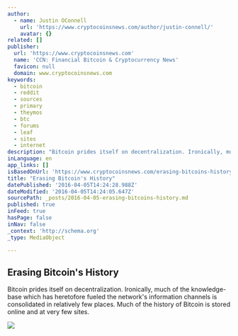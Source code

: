 ```yaml
---
author:
  - name: Justin OConnell
    url: 'https://www.cryptocoinsnews.com/author/justin-connell/'
    avatar: {}
related: []
publisher:
  url: 'https://www.cryptocoinsnews.com'
  name: 'CCN: Financial Bitcoin & Cryptocurrency News'
  favicon: null
  domain: www.cryptocoinsnews.com
keywords:
  - bitcoin
  - reddit
  - sources
  - primary
  - theymos
  - btc
  - forums
  - leaf
  - sites
  - internet
description: "Bitcoin prides itself on decentralization. Ironically, much of the knowledge-base which has heretofore fueled the network's information channels is consolidated in relatively few places. Much of the history of Bitcoin is stored online and at very few sites."
inLanguage: en
app_links: []
isBasedOnUrl: 'https://www.cryptocoinsnews.com/erasing-bitcoins-history/'
title: "Erasing Bitcoin's History"
datePublished: '2016-04-05T14:24:28.988Z'
dateModified: '2016-04-05T14:24:05.647Z'
sourcePath: _posts/2016-04-05-erasing-bitcoins-history.md
published: true
inFeed: true
hasPage: false
inNav: false
_context: 'http://schema.org'
_type: MediaObject

---
```

<article style=""><h1>Erasing Bitcoin's History</h1><p>Bitcoin prides itself on decentralization. Ironically, much of the knowledge-base which has heretofore fueled the network's information channels is consolidated in relatively few places. Much of the history of Bitcoin is stored online and at very few sites.</p><img src="https://www.cryptocoinsnews.com/wp-content/uploads/2016/04/Pencil-and-eraser.jpg" /></article>